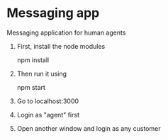 # Messaging app
Messaging application for human agents

1. First, install the node modules

	npm install

2. Then run it using

	npm start

3. Go to localhost:3000

4. Login as "agent" first

5. Open another window and login as any customer 